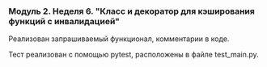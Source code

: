 ### Модуль 2. Неделя 6. "Класс и декоратор для кэширования функций с инвалидацией"
Реализован запрашиваемый функционал, комментарии в коде.

Тест реализован с помощью pytest, расположены в файле test_main.py.